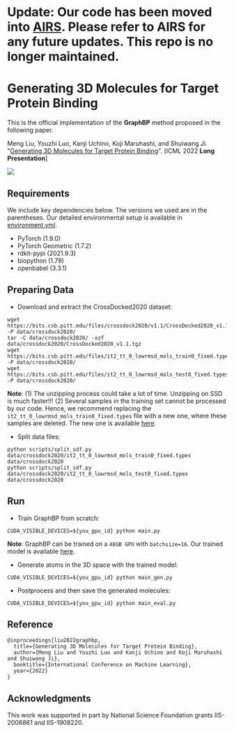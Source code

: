 # Update: Our code has been moved into [AIRS](https://github.com/divelab/AIRS/tree/main/OpenMI/GraphBP). Please refer to AIRS for any future updates. This repo is no longer maintained.


# Generating 3D Molecules for Target Protein Binding
This is the official implementation of the **GraphBP** method proposed in the following paper.

Meng Liu, Youzhi Luo, Kanji Uchino, Koji Maruhashi, and Shuiwang Ji. "[Generating 3D Molecules for Target Protein Binding](https://arxiv.org/abs/2204.09410)". [ICML 2022 **Long Presentation**]

![](https://github.com/divelab/GraphBP/blob/main/assets/GraphBP.png)


## Requirements
We include key dependencies below. The versions we used are in the parentheses. Our detailed environmental setup is available in [environment.yml](https://github.com/divelab/GraphBP/blob/main/GraphBP/environment.yml).
* PyTorch (1.9.0)
* PyTorch Geometric (1.7.2)
* rdkit-pypi (2021.9.3)
* biopython (1.79)
* openbabel (3.3.1)


## Preparing Data
* Download and extract the CrossDocked2020 dataset:
```linux
wget https://bits.csb.pitt.edu/files/crossdock2020/v1.1/CrossDocked2020_v1.1.tgz -P data/crossdock2020/
tar -C data/crossdock2020/ -xzf data/crossdock2020/CrossDocked2020_v1.1.tgz
wget https://bits.csb.pitt.edu/files/it2_tt_0_lowrmsd_mols_train0_fixed.types -P data/crossdock2020/
wget https://bits.csb.pitt.edu/files/it2_tt_0_lowrmsd_mols_test0_fixed.types -P data/crossdock2020/
```
**Note**: (1) The unzipping process could take a lot of time. Unzipping on SSD is much faster!!! (2) Several samples in the training set cannot be processed by our code. Hence, we recommend replacing the `it2_tt_0_lowrmsd_mols_train0_fixed.types` 
file with a new one, where these samples are deleted. The new one is available [here](https://github.com/divelab/GraphBP/blob/main/GraphBP/data/crossdock2020/it2_tt_0_lowrmsd_mols_train0_fixed.types).

* Split data files:
```linux
python scripts/split_sdf.py data/crossdock2020/it2_tt_0_lowrmsd_mols_train0_fixed.types data/crossdock2020
python scripts/split_sdf.py data/crossdock2020/it2_tt_0_lowrmsd_mols_test0_fixed.types data/crossdock2020
```

## Run
* Train GraphBP from scratch:
```linux
CUDA_VISIBLE_DEVICES=${you_gpu_id} python main.py
```
**Note**: GraphBP can be trained on a `48GB GPU` with `batchsize=16`. Our trained model is available [here](https://github.com/divelab/GraphBP/blob/main/GraphBP/trained_model/model_33.pth).

* Generate atoms in the 3D space with the trained model:
```linux
CUDA_VISIBLE_DEVICES=${you_gpu_id} python main_gen.py
```

* Postprocess and then save the generated molecules:
```linux
CUDA_VISIBLE_DEVICES=${you_gpu_id} python main_eval.py
```



## Reference
```
@inproceedings{liu2022graphbp,
  title={Generating 3D Molecules for Target Protein Binding},
  author={Meng Liu and Youzhi Luo and Kanji Uchino and Koji Maruhashi and Shuiwang Ji},
  booktitle={International Conference on Machine Learning},
  year={2022}
}
```

## Acknowledgments
This work was supported in part by National Science Foundation grants IIS-2006861 and IIS-1908220.
